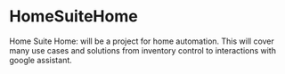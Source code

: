 # HomeSuiteHome
Home Suite Home: will be a project for home automation. This will cover many use cases and solutions from inventory control to interactions with google assistant.
